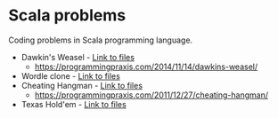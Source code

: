 # Scala problems

Coding problems in Scala programming language.

- Dawkin's Weasel - [Link to files](src/main/scala/dawkinsweasel/)
  - https://programmingpraxis.com/2014/11/14/dawkins-weasel/
- Wordle clone - [Link to files](src/main/scala/wordle)
- Cheating Hangman - [Link to files](src/main/scala/cheatinghangman)
  - https://programmingpraxis.com/2011/12/27/cheating-hangman/
- Texas Hold'em - [Link to files](src/main/scala/texasholdem)